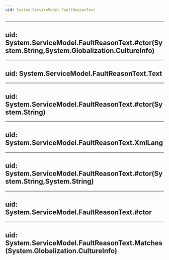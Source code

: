 ```yaml
---
uid: System.ServiceModel.FaultReasonText
---
```


---
uid: System.ServiceModel.FaultReasonText.#ctor(System.String,System.Globalization.CultureInfo)
---

---
uid: System.ServiceModel.FaultReasonText.Text
---

---
uid: System.ServiceModel.FaultReasonText.#ctor(System.String)
---

---
uid: System.ServiceModel.FaultReasonText.XmlLang
---

---
uid: System.ServiceModel.FaultReasonText.#ctor(System.String,System.String)
---

---
uid: System.ServiceModel.FaultReasonText.#ctor
---

---
uid: System.ServiceModel.FaultReasonText.Matches(System.Globalization.CultureInfo)
---
